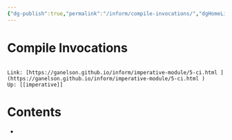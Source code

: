 ```yaml
---
{"dg-publish":true,"permalink":"/inform/compile-invocations/","dgHomeLink":true,"dgPassFrontmatter":false}
---
```


# Compile Invocations
```ad-info

Link: [https://ganelson.github.io/inform/imperative-module/5-ci.html ](https://ganelson.github.io/inform/imperative-module/5-ci.html )
Up: [[imperative]]
```

# Contents
- 
